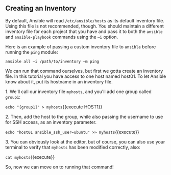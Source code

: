 ## Creating an Inventory
By default, Ansible will read `/etc/ansible/hosts` as its default inventory file. Using this file is not recommended, though. You should maintain a different inventory file for each project that you have and pass it to both the `ansible` and `ansible-playbook` commands using the `–i` option.

Here is an example of passing a custom inventory file to `ansible` before running the `ping` module:

```
ansible all –i /path/to/inventory –m ping
```
We can run that command ourselves, but first we gotta create an inventory file. In this tutorial you have access to one host named host01. To let Ansible know about it, put its hostname in an inventory file.

1\. We'll call our inventory file `myhosts`, and you'll add one group called `group1`:

`echo "[group1]" > myhosts`{{execute HOST1}}

2\. Then, add the host to the group, while also passing the username to use for SSH access, as an inventory parameter.

`echo "host01 ansible_ssh_user=ubuntu" >> myhosts`{{execute}}

3\. You can obviously look at the editor, but of course, you can also use your terminal to verify that `myhosts` has been modified correctly, also:

`cat myhosts`{{execute}}

So, now we can move on to running that command!
